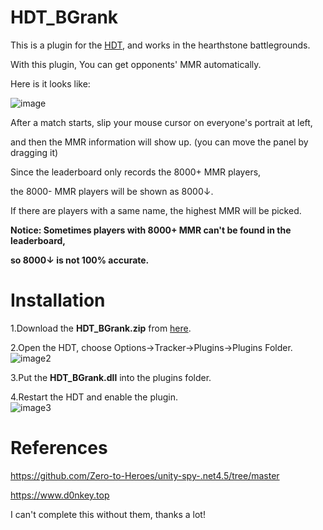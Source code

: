 # HDT_BGrank  

This is a plugin for the [HDT](https://github.com/HearthSim/Hearthstone-Deck-Tracker), and works in the hearthstone battlegrounds.  

With this plugin, You can get opponents' MMR automatically.  

Here is it looks like:  

![image](https://hackmd.io/_uploads/BJBafBg06.jpg)  

After a match starts, slip your mouse cursor on everyone's portrait at left,  

and then the MMR information will show up. (you can move the panel by dragging it)  

Since the leaderboard only records the 8000+ MMR players,  

the 8000- MMR players will be shown as 8000↓.  

If there are players with a same name, the highest MMR will be picked.  

**Notice: Sometimes players with 8000+ MMR can't be found in the leaderboard,**  

**so 8000↓ is not 100% accurate.**  

# Installation  

1.Download the **HDT_BGrank.zip** from [here](https://github.com/IBM5100o/HDT_BGrank/releases).  

2.Open the HDT, choose Options->Tracker->Plugins->Plugins Folder.  
![image2](https://hackmd.io/_uploads/ByidUre0a.jpg)  

3.Put the **HDT_BGrank.dll** into the plugins folder.  

4.Restart the HDT and enable the plugin.  
![image3](https://hackmd.io/_uploads/SkrWwrx0p.jpg)  

# References  

https://github.com/Zero-to-Heroes/unity-spy-.net4.5/tree/master  

https://www.d0nkey.top  

I can't complete this without them, thanks a lot!
